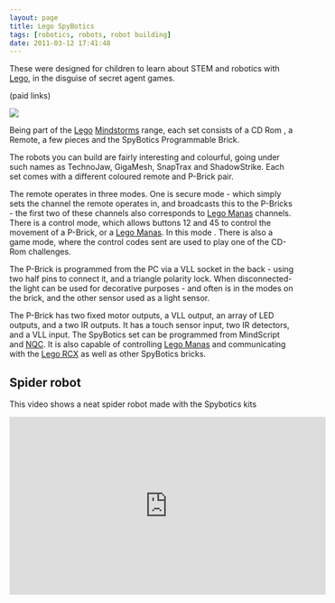 ```yaml
---
layout: page
title: Lego SpyBotics
tags: [robotics, robots, robot building]
date: 2011-03-12 17:41:48
---
```

These were designed for children to learn about STEM and robotics with [Lego](/wiki/lego.html "The best known construction toy"), in the disguise of secret agent games.

(paid links)

<a href="https://www.amazon.co.uk/LEGO-Spybotics-3809-Technojaw-T55/dp/B002GXOGNQ/ref=as_li_ss_il?dchild=1&keywords=spybotics&qid=1605396998&sr=8-2&linkCode=li2&tag=orionrobots-21&linkId=e6fb4b226fd1c7f1d627f12b4b359a06&language=en_GB" target="_blank"><img border="0" src="https://m.media-amazon.com/images/I/61GH4Iho+ML._AC_SX679_.jpg" ></a>

Being part of the [Lego](/wiki/lego.html "The best known construction toy") [Mindstorms](/wiki/mindstorms.html "A Robotic construction toy system from Lego") range, each set consists of a CD Rom , a Remote, a few pieces and the SpyBotics Programmable Brick.

The robots you can build are fairly interesting and colourful, going under such names as TechnoJaw, GigaMesh, SnapTrax and ShadowStrike. Each set comes with a different coloured remote and P-Brick pair.

The remote operates in three modes. One is secure mode - which simply sets the channel the remote operates in, and broadcasts this to the P-Bricks - the first two of these channels also corresponds to [Lego Manas](/wiki/lego_manas.html "Remote control Lego robot-like kits") channels. There is a control mode, which allows buttons 12 and 45 to control the movement of a P-Brick, or a [Lego Manas](/wiki/lego_manas.html "Remote control Lego robot-like kits"). In this mode . There is also a game mode, where the control codes sent are used to play one of the CD-Rom challenges.

The P-Brick is programmed from the PC via a VLL socket in the back - using two half pins to connect it, and a triangle polarity lock. When disconnected- the light can be used for decorative purposes - and often is in the modes on the brick, and the other sensor used as a light sensor.

The P-Brick has two fixed motor outputs, a VLL output, an array of LED outputs, and a two IR outputs. It has a touch sensor input, two IR detectors, and a VLL input. The SpyBotics set can be programmed from MindScript and [NQC](/wiki/nqc.html "Not Quite C - A Lego PBrick Programming Language"). It is also capable of controlling [Lego Manas](/wiki/lego_manas.html "Remote control Lego robot-like kits") and communicating with the [Lego RCX](/wiki/rcx.html "The Lego RCX") as well as other SpyBotics bricks.

## Spider robot

This video shows a neat spider robot made with the Spybotics kits

<iframe width="560" height="315" src="https://www.youtube.com/embed/GhmEy5IBYRs" frameborder="0" allow="accelerometer; autoplay; clipboard-write; encrypted-media; gyroscope; picture-in-picture" allowfullscreen></iframe>
